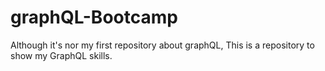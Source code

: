 # graphQL-Bootcamp

Although it's nor my first repository about graphQL, This is a repository to show my GraphQL skills. 